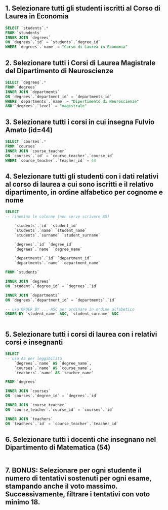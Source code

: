 ## 1. Selezionare tutti gli studenti iscritti al Corso di Laurea in Economia
```sql
SELECT `students`.*
FROM `stundents`
INNER JOIN `degrees`
ON `degrees`.`id` = `students`.`degree_id`
WHERE `degrees`.`name` = "Corso di Laurea in Economia"
``` 

## 2. Selezionare tutti i Corsi di Laurea Magistrale del Dipartimento di Neuroscienze
```sql
SELECT `degrees`.*
FROM `degrees`
INNER JOIN `departments`
ON `degrees`.`department_id` = `departments_id`
WHERE `departments`.`name` = "Dipertimento di Neuroscienze"
AND `degrees`.`level` = "magistrale"
``` 

## 3. Selezionare tutti i corsi in cui insegna Fulvio Amato (id=44)
```sql
SELECT `courses`.*
FROM `courses`
INNER JOIN `course_teacher`
ON `courses`.`id` = `course_teacher`.`course_id`
WHERE `course_teacher`.`teacher_id` = 44
``` 

## 4. Selezionare tutti gli studenti con i dati relativi al corso di laurea a cui sono iscritti e il relativo dipartimento, in ordine alfabetico per cognome e nome
```sql
SELECT 
-- rinomino le colonne (non serve scrivere AS)

    `students`.`id` `student_id`
    `students`.`name` `student_name`
    `students`.`surname` `student_surname`

    `degrees`.`id` `degree_id`
    `degrees`.`name` `degree_name`

    `departments`.`id` `department_id`
    `departments`.`name` `department_name`

FROM `students`

INNER JOIN `degrees`
ON `student`.`degree_id` = `degrees`.`id`

INNER JOIN `departments`
ON `degrees`.`department_id` = `departments`.`id`

-- uso ORDER BY ... ASC per ordinare in ordine alfabetico
ORDER BY `student_name` ASC, `student_surname` ASC



``` 

## 5. Selezionare tutti i corsi di laurea con i relativi corsi e insegnanti
```sql
SELECT
-- uso AS per leggibilità
	`degrees`.`name` AS `degree_name`,
    `courses`.`name` AS `course_name`,
    `teachers`.`name` AS `teacher_name`

FROM `degrees`

INNER JOIN `courses` 
ON `courses`.`degree_id` = `degrees`.`id`

INNER JOIN `course_teacher` 
ON `course_teacher`.`course_id` = `courses`.`id`

INNER JOIN `teachers` 
ON `teachers`.`id` = `course_teacher`.`teacher_id`
``` 

## 6. Selezionare tutti i docenti che insegnano nel Dipartimento di Matematica (54)
```sql

``` 

## 7. BONUS: Selezionare per ogni studente il numero di tentativi sostenuti per ogni esame, stampando anche il voto massimo. Successivamente, filtrare i tentativi con voto minimo 18.
```sql

``` 